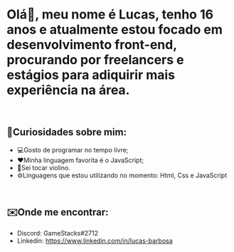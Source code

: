 <h1>Olá👋, meu nome é Lucas, tenho 16 anos e atualmente estou focado em desenvolvimento front-end, procurando por freelancers e estágios para adiquirir mais experiência na área.</h1>


<br>


<h2>📌Curiosidades sobre mim:</h2>

<ul>
  <li>💻Gosto de programar no tempo livre;</li>
  <li>❤️Minha linguagem favorita é o JavaScript;</li>
  <li>🎻Sei tocar violino.</li>
  <li>⚙️Linguagens que estou utilizando no momento: Html, Css e JavaScript</li>
</ul>

<br>

<h2>✉️Onde me encontrar:</h2>

<ul>
  <li>Discord: GameStacks#2712</li>
  <li>Linkedin: <a href="https://www.linkedin.com/in/lucas-barbosa-bb4014226">https://www.linkedin.com/in/lucas-barbosa</a></li>
</ul>
